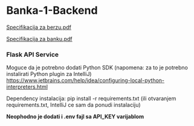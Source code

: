 # Banka-1-Backend

[Specifikacija za berzu.pdf](https://github.com/RadovanPrijic/Banka-1-Backend-Fork/files/12702605/Specifikacija.za.berzu.pdf)

[Specifikacija za banku.pdf](https://github.com/RadovanPrijic/Banka-1-Backend-Fork/files/12702606/Specifikacija.za.banku.pdf)


### Flask API Service
Moguce da je potrebno dodati Python SDK (napomena: za to je potrebno instalirati Python plugin za IntelliJ)
https://www.jetbrains.com/help/idea/configuring-local-python-interpreters.html


Dependency instalacija: pip install -r requirements.txt
(ili otvaranjem requirements.txt, IntelliJ ce sam da ponudi instalaciju)


**Neophodno je dodati i .env fajl sa API_KEY varijablom**
